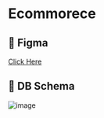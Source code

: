 # Ecommorece

## 📍 Figma 
[Click Here](https://www.figma.com/file/YdEstnM6UmrY3jFIXM1WUM/Fashionista?node-id=0%3A1)

## 📍 DB Schema

![image](https://user-images.githubusercontent.com/28482320/192146910-bc8f8fb3-2e55-426f-8af0-01c70e525c50.png)


